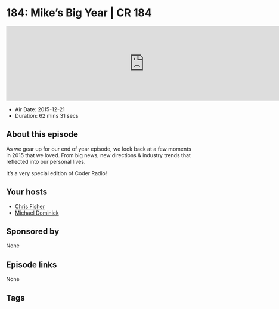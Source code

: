 # 184: Mike’s Big Year | CR 184

<iframe src="https://player.fireside.fm/v2/MLf2ZzhC+A7d2Be1-?theme=dark" width="740" height="200" frameborder="0" scrolling="no"></iframe>

* Air Date: 2015-12-21
* Duration: 62 mins 31 secs

## About this episode

As we gear up for our end of year episode, we look back at a few moments in 2015 that we loved. From big news, new directions & industry trends that reflected into our personal lives.

It’s a very special edition of Coder Radio!

## Your hosts
* [Chris Fisher](https://coder.show/hosts/chrislas)
* [Michael Dominick](https://coder.show/hosts/michael)

## Sponsored by

None



## Episode links

None



## Tags

